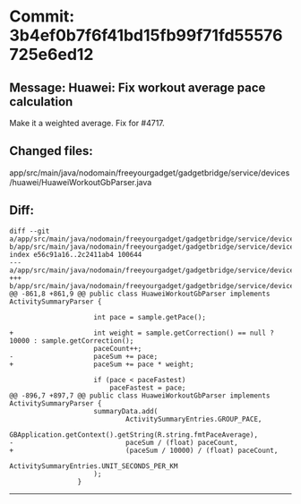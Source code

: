 # Commit: 3b4ef0b7f6f41bd15fb99f71fd55576725e6ed12
## Message: Huawei: Fix workout average pace calculation

Make it a weighted average.
Fix for #4717.
## Changed files:
app/src/main/java/nodomain/freeyourgadget/gadgetbridge/service/devices/huawei/HuaweiWorkoutGbParser.java

## Diff:
```
diff --git a/app/src/main/java/nodomain/freeyourgadget/gadgetbridge/service/devices/huawei/HuaweiWorkoutGbParser.java b/app/src/main/java/nodomain/freeyourgadget/gadgetbridge/service/devices/huawei/HuaweiWorkoutGbParser.java
index e56c91a16..2c2411ab4 100644
--- a/app/src/main/java/nodomain/freeyourgadget/gadgetbridge/service/devices/huawei/HuaweiWorkoutGbParser.java
+++ b/app/src/main/java/nodomain/freeyourgadget/gadgetbridge/service/devices/huawei/HuaweiWorkoutGbParser.java
@@ -861,8 +861,9 @@ public class HuaweiWorkoutGbParser implements ActivitySummaryParser {
 
                     int pace = sample.getPace();
 
+                    int weight = sample.getCorrection() == null ? 10000 : sample.getCorrection();
                     paceCount++;
-                    paceSum += pace;
+                    paceSum += pace * weight;
 
                     if (pace < paceFastest)
                         paceFastest = pace;
@@ -896,7 +897,7 @@ public class HuaweiWorkoutGbParser implements ActivitySummaryParser {
                     summaryData.add(
                             ActivitySummaryEntries.GROUP_PACE,
                             GBApplication.getContext().getString(R.string.fmtPaceAverage),
-                            paceSum / (float) paceCount,
+                            (paceSum / 10000) / (float) paceCount,
                             ActivitySummaryEntries.UNIT_SECONDS_PER_KM
                     );
                 }
```
-----------------------------------
